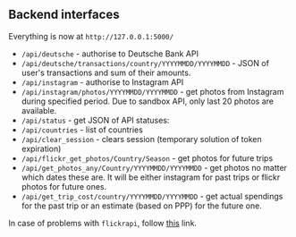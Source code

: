 <h2> Backend interfaces </h2>

Everything is now at `http://127.0.0.1:5000/`
* `/api/deutsche` - authorise to Deutsche Bank API
* `/api/deutsche/transactions/country/YYYYMMDD/YYYYMMDD` - JSON of user's transactions and sum of their amounts.
* `/api/instagram` - authorise to Instagram API
* `/api/instagram/photos/YYYYMMDD/YYYYMMDD` - get photos from Instagram during specified period. Due to sandbox API, only last 20 photos are available.
* `/api/status` - get JSON of API statuses:
* `/api/countries` - list of countries
* `/api/clear_session` - clears session (temporary solution of token expiration)
* `/api/flickr_get_photos/Country/Season` - get photos for future trips
* `/api/get_photos_any/Country/YYYYMMDD/YYYYMMDD` - get photos no matter which dates these are. It will be either instagram for past trips or flickr photos for future ones.
* `/api/get_trip_cost/country/YYYYMMDD/YYYYMMDD` - get actual spendings for the past trip or an estimate (based on PPP) for the future one.

In case of problems with `flickrapi`, follow <a href="https://github.com/sybrenstuvel/flickrapi/issues/75">this</a> link.
